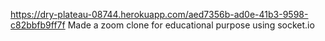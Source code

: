 https://dry-plateau-08744.herokuapp.com/aed7356b-ad0e-41b3-9598-c82bbfb9ff7f
Made a zoom clone for educational purpose using socket.io
